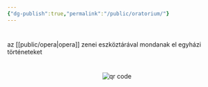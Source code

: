```yaml
---
{"dg-publish":true,"permalink":"/public/oratorium/"}
---
```


#

az [[public/opera\|opera]] zenei eszköztárával mondanak el egyházi történeteket



#
<p style="text-align: center;"><img src="https://chart.googleapis.com/chart?cht=qr&chl=https://notes.andrasdenes.com/oratorium&chs=180x180&choe=UTF-8&chld=L|2" alt="qr code"></p>

